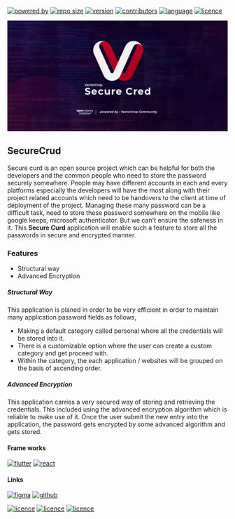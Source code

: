 [![powered by](https://img.shields.io/badge/powered_by-VectorCrop_Community-red)](#)
[![repo size](https://img.shields.io/github/repo-size/VectorCropCommunity/SecureCred)](#)
[![version](https://img.shields.io/github/v/tag/VectorCropCommunity/SecureCred)](#)
[![contributors](https://img.shields.io/github/contributors/VectorCropCommunity/SecureCred)](#)
[![language](https://img.shields.io/github/languages/top/VectorCropCommunity/SecureCred)](#)
[![licence](https://img.shields.io/github/license/VectorCropCommunity/SecureCred)](#)


![open](.github/ISSUE_TEMPLATE/media/social.png)

## SecureCrud

Secure curd is an open source project which can be helpful for both the developers and the common people who need to store the password securely somewhere. People may have different accounts in each and every platforms especially the developers will have the most along with their project related accounts which need to be handovers to the client at time of deployment of the project. Managing these many password can be a difficult task, need to store these password somewhere on the mobile like google keeps, microsoft authenticator. But we can't ensure the safeness in it. This **Secure Curd** application will enable such a feature to store all the passwords in secure and encrypted manner.

### Features

- Structural way
- Advanced Encryption

##### Structural Way

This application is planed in order to be very efficient in order to maintain many application password fields as follows,

- Making a default category called personal where all the credentials will be stored into it.
- There is a customizable option where the user can create a custom category and get proceed with.
- Within the category, the each application / websites will be grouped on the basis of ascending order.

##### Advanced Encryption

This application carries a very secured way of storing and retrieving the credentials. This included using the advanced encryption algorithm which is reliable to make use of it. Once the user submit the new entry into the application, the password gets encrypted by some advanced algorithm and gets stored.

#### Frame works
[![flutter](https://img.shields.io/badge/Flutter-02569B?style=for-the-badge&logo=flutter&logoColor=white)](#)
[![react](https://img.shields.io/badge/React_Native-20232A?style=for-the-badge&logo=react&logoColor=61DAFB)](#)

#### Links
[![figma](https://skillicons.dev/icons?i=figma)](https://www.figma.com/file/I10VRUqyXnNIwdVxrLTSjT/SecureCred-UI?type=design&node-id=0-1&t=tEyDPLQzOh5zBsgD-0)
[![github](https://skillicons.dev/icons?i=github)](https://github.com/VectorCropCommunity/SecureCred)


[![licence](https://img.shields.io/badge/Android-3DDC84?style=for-the-badge&logo=android&logoColor=white)](#)
[![licence](https://img.shields.io/badge/iOS-000000?style=for-the-badge&logo=ios&logoColor=white)](#)
[![licence](https://camo.githubusercontent.com/1ada9a29098638fc415b2738ecab9ac30d5c829423439503581008838f29a372/68747470733a2f2f696d672e736869656c64732e696f2f62616467652f4f70656e253230536f75726365253230496e69746961746976652d3344413633392e7376673f7374796c653d666f722d7468652d6261646765266c6f676f3d4f70656e2d536f757263652d496e6974696174697665266c6f676f436f6c6f723d7768697465)](#)
